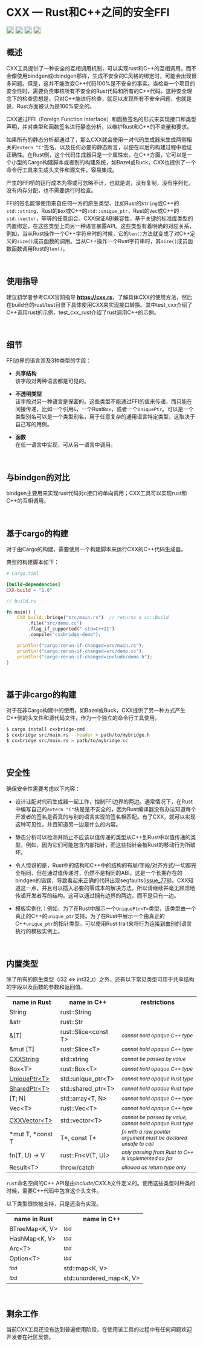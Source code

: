CXX &mdash; Rust和C++之间的安全FFI
=========================================

[<img alt="github" src="https://img.shields.io/badge/github-dtolnay/CXX-8da0cb?style=for-the-badge&labelColor=555555&logo=github" height="20">](https://github.com/dtolnay/CXX)
[<img alt="crates.io" src="https://img.shields.io/crates/v/CXX.svg?style=for-the-badge&color=fc8d62&logo=rust" height="20">](https://crates.io/crates/CXX)
[<img alt="docs.rs" src="https://img.shields.io/badge/docs.rs-CXX-66c2a5?style=for-the-badge&labelColor=555555&logo=docs.rs" height="20">](https://docs.rs/cxx)
[<img alt="build status" src="https://img.shields.io/github/actions/workflow/status/dtolnay/CXX/ci.yml" height="20">](https://github.com/dtolnay/CXX)


## 概述


CXX工具提供了一种安全的互相调用机制，可以实现rust和C++的互相调用，而不会像使用bindgen或cbindgen那样，生成不安全的C风格的绑定时，可能会出现很多问题。但是，这并不能改变C++代码100%是不安全的事实。当检查一个项目的安全性时，需要负责审核所有不安全的Rust代码和所有的C++代码。这种安全理念下的检查思想是，只对C++端进行检查，就足以发现所有不安全问题，也就是说，Rust方面被认为是100%安全的。

CXX通过FFI（Foreign Function Interface）和函数签名的形式来实现接口和类型声明，并对类型和函数签名进行静态分析，以维护Rust和C++的不变量和要求。

如果所有的静态分析都通过了，那么CXX就会使用一对代码生成器来生成两侧相关的`extern "C"`签名，以及任何必要的静态断言，以便在以后的构建过程中验证正确性。在Rust侧，这个代码生成器只是一个属性宏。在C++方面，它可以是一个小型的Cargo构建脚本或者别的构建系统，如Bazel或Buck，CXX也提供了一个命令行工具来生成头文件和源文件，容易集成。

产生的FFI桥的运行成本为零或可忽略不计，也就是说，没有复制，没有序列化，没有内存分配，也不需要运行时检查。

FFI的签名能够使用来自任何一方的原生类型、比如Rust的`String`或C++的`std::string`，Rust的`Box`或C++的`std::unique_ptr`，Rust的`Vec`或C++的`std::vector`，等等的任意组合。CXX保证ABI兼容性，基于关键的标准库类型的内置绑定，在这些类型上向另一种语言暴露API。这些类型有着明确的对应关系，例如，当从Rust操作一个C++字符串时的时候，它的`len()`方法就变成了对C++定义的`size()`成员函数的调用。当从C++操作一个Rust字符串时，其`size()`成员函数函数调用Rust的`len()`。

<br>

## 使用指导

建议初学者参考CXX官网指导 **<https://cxx.rs>**，了解具体CXX的使用方法，然后在build仓的rust/test目录下具体使用CXX来实现接口转换。其中test_cxx介绍了C++调用rust的示例，test_cxx_rust介绍了rust调用C++的示例。

<br>


## 细节

FFI边界的语言涉及3种类型的字段：

- **共享结构**  
该字段对两种语言都是可见的。

- **不透明类型**  
该字段对另一种语言是保密的。这些类型不能通过FFI的值来传递，而只能在间接传递，比如一个引用`&`，一个Rust`Box`，或者一个`UniquePtr`。可以是一个类型别名可以是一个类型别名，用于任意复杂的通用语言特定类型，这取决于自己写的用例。

- **函数**  
在任一语言中实现，可从另一语言中调用。

<br>

## 与bindgen的对比

bindgen主要用来实现rust代码对c接口的单向调用；CXX工具可以实现rust和C++的互相调用。

<br>

## 基于cargo的构建

对于由Cargo的构建，需要使用一个构建脚本来运行CXX的C++代码生成器。

典型的构建脚本如下：

[`cc::Build`]: https://docs.rs/cc/1.0/cc/struct.Build.html

```toml
# Cargo.toml

[build-dependencies]
CXX-build = "1.0"
```

```rust
// build.rs

fn main() {
    CXX_build::bridge("src/main.rs")  // returns a cc::Build
        .file("src/demo.cc")
        .flag_if_supported("-std=C++11")
        .compile("cxxbridge-demo");

    println!("cargo:rerun-if-changed=src/main.rs");
    println!("cargo:rerun-if-changed=src/demo.cc");
    println!("cargo:rerun-if-changed=include/demo.h");
}
```

<br>

## 基于非cargo的构建

对于在非Cargo构建中的使用，如Bazel或Buck，CXX提供了另一种方式产生C++侧的头文件和源代码文件，作为一个独立的命令行工具使用。

```bash
$ cargo install cxxbridge-cmd
$ cxxbridge src/main.rs --header > path/to/mybridge.h
$ cxxbridge src/main.rs > path/to/mybridge.cc
```

<br>

## 安全性

确保安全性需要考虑以下内容：

- 设计让配对代码生成器一起工作，控制FFI边界的两边。通常情况下，在Rust中编写自己的`extern "C"`块是是不安全的，因为Rust编译器没有办法知道每个开发者的签名是否真的与别的语言实现的签名相匹配。有了CXX，就可以实现这种可见性，并且知道另一边是什么的内容。

- 静态分析可以检测并防止不应该以值传递的类型从C++到Rust中以值传递的类型，例如，因为它们可能包含内部指针，而这些指针会被Rust的移动行为所破坏。

- 令人惊讶的是，Rust中的结构和C++中的结构的布局/字段/对齐方式/一切都完全相同、但在通过值传递时，仍然不是相同的ABI。这是一个长期存在的bindgen的错误，导致看起来正确的代码出现segfaults([issue_778](https://github.com/rust-lang/rust-bindgen/issues/778))。CXX知道这一点，并且可以插入必要的零成本的解决方法，所以请继续并毫无顾虑地传递开发者写的结构。这可以通过拥有边界的两边，而不是只有一边。

- 模板实例化：例如，为了在Rust中展示一个`UniquePtr<T>`类型，该类型由一个真正的C++的`unique_ptr`支持。为了在Rust中展示一个由真正的C++`unique_ptr`的指针类型，可以使用Rust trait来将行为连接到由别的语言执行的模板实例上。


<br>

## 内置类型

除了所有的原生类型（i32 &lt;=&gt; int32_t）之外，还有以下常见类型可用于共享结构的字段以及函数的参数和返回值。

<table>
<tr><th>name in Rust</th><th>name in C++</th><th>restrictions</th></tr>
<tr><td>String</td><td>rust::String</td><td></td></tr>
<tr><td>&amp;str</td><td>rust::Str</td><td></td></tr>
<tr><td>&amp;[T]</td><td>rust::Slice&lt;const T&gt;</td><td><sup><i>cannot hold opaque C++ type</i></sup></td></tr>
<tr><td>&amp;mut [T]</td><td>rust::Slice&lt;T&gt;</td><td><sup><i>cannot hold opaque C++ type</i></sup></td></tr>
<tr><td><a href="https://docs.rs/cxx/1.0/CXX/struct.CXXString.html">CXXString</a></td><td>std::string</td><td><sup><i>cannot be passed by value</i></sup></td></tr>
<tr><td>Box&lt;T&gt;</td><td>rust::Box&lt;T&gt;</td><td><sup><i>cannot hold opaque C++ type</i></sup></td></tr>
<tr><td><a href="https://docs.rs/cxx/1.0/CXX/struct.UniquePtr.html">UniquePtr&lt;T&gt;</a></td><td>std::unique_ptr&lt;T&gt;</td><td><sup><i>cannot hold opaque Rust type</i></sup></td></tr>
<tr><td><a href="https://docs.rs/cxx/1.0/CXX/struct.SharedPtr.html">SharedPtr&lt;T&gt;</a></td><td>std::shared_ptr&lt;T&gt;</td><td><sup><i>cannot hold opaque Rust type</i></sup></td></tr>
<tr><td>[T; N]</td><td>std::array&lt;T, N&gt;</td><td><sup><i>cannot hold opaque C++ type</i></sup></td></tr>
<tr><td>Vec&lt;T&gt;</td><td>rust::Vec&lt;T&gt;</td><td><sup><i>cannot hold opaque C++ type</i></sup></td></tr>
<tr><td><a href="https://docs.rs/cxx/1.0/CXX/struct.CXXVector.html">CXXVector&lt;T&gt;</a></td><td>std::vector&lt;T&gt;</td><td><sup><i>cannot be passed by value, cannot hold opaque Rust type</i></sup></td></tr>
<tr><td>*mut T, *const T</td><td>T*, const T*</td><td><sup><i>fn with a raw pointer argument must be declared unsafe to call</i></sup></td></tr>
<tr><td>fn(T, U) -&gt; V</td><td>rust::Fn&lt;V(T, U)&gt;</td><td><sup><i>only passing from Rust to C++ is implemented so far</i></sup></td></tr>
<tr><td>Result&lt;T&gt;</td><td>throw/catch</td><td><sup><i>allowed as return type only</i></sup></td></tr>
</table>

`rust`命名空间的C++ API是由*include/CXX.h*文件定义的。使用这些类型时种类的时候，需要C++代码中包含这个头文件。

以下类型很快被支持，只是还没有实现。

<table>
<tr><th>name in Rust</th><th>name in C++</th></tr>
<tr><td>BTreeMap&lt;K, V&gt;</td><td><sup><i>tbd</i></sup></td></tr>
<tr><td>HashMap&lt;K, V&gt;</td><td><sup><i>tbd</i></sup></td></tr>
<tr><td>Arc&lt;T&gt;</td><td><sup><i>tbd</i></sup></td></tr>
<tr><td>Option&lt;T&gt;</td><td><sup><i>tbd</i></sup></td></tr>
<tr><td><sup><i>tbd</i></sup></td><td>std::map&lt;K, V&gt;</td></tr>
<tr><td><sup><i>tbd</i></sup></td><td>std::unordered_map&lt;K, V&gt;</td></tr>
</table>

<br>

## 剩余工作

当前CXX工具还没有达到普遍使用阶段，在使用该工具的过程中有任何问题欢迎开发者在社区反馈。

<br>
